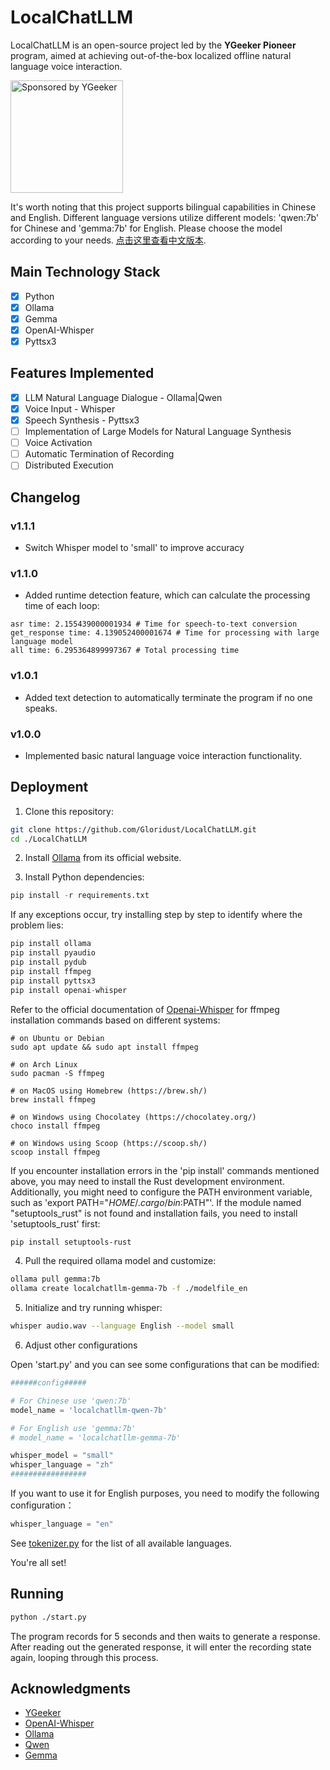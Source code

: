 # LocalChatLLM

LocalChatLLM is an open-source project led by the **YGeeker Pioneer** program, aimed at achieving out-of-the-box localized offline natural language voice interaction.

<a href="https://www.ygeeker.com">
  <img width="180" alt="Sponsored by YGeeker" src="https://www.ygeeker.com/badge/sponsor.png">
</a >

It's worth noting that this project supports bilingual capabilities in Chinese and English. Different language versions utilize different models: 'qwen:7b' for Chinese and 'gemma:7b' for English. Please choose the model according to your needs. [点击这里查看中文版本](./README.md).

## Main Technology Stack

- [x] Python  
- [x] Ollama  
- [x] Gemma
- [x] OpenAI-Whisper  
- [x] Pyttsx3  

## Features Implemented

- [x] LLM Natural Language Dialogue - Ollama|Qwen  
- [x] Voice Input - Whisper  
- [x] Speech Synthesis - Pyttsx3
- [ ] Implementation of Large Models for Natural Language Synthesis
- [ ] Voice Activation
- [ ] Automatic Termination of Recording
- [ ] Distributed Execution

## Changelog

### v1.1.1

- Switch Whisper model to 'small' to improve accuracy

### v1.1.0
- Added runtime detection feature, which can calculate the processing time of each loop:

```
asr time: 2.155439000001934 # Time for speech-to-text conversion
get_response time: 4.139052400001674 # Time for processing with large language model
all time: 6.295364899997367 # Total processing time
```

### v1.0.1

- Added text detection to automatically terminate the program if no one speaks.

### v1.0.0

- Implemented basic natural language voice interaction functionality.

## Deployment

1. Clone this repository:

```bash
git clone https://github.com/Gloridust/LocalChatLLM.git
cd ./LocalChatLLM
```

2. Install [Ollama](https://ollama.com/download) from its official website.

3. Install Python dependencies:

```python
pip install -r requirements.txt
```

If any exceptions occur, try installing step by step to identify where the problem lies:

```python
pip install ollama
pip install pyaudio
pip install pydub
pip install ffmpeg
pip install pyttsx3
pip install openai-whisper
```

Refer to the official documentation of [Openai-Whisper](https://github.com/openai/whisper?tab=readme-ov-file#setup) for ffmpeg installation commands based on different systems:

```shell
# on Ubuntu or Debian
sudo apt update && sudo apt install ffmpeg

# on Arch Linux
sudo pacman -S ffmpeg

# on MacOS using Homebrew (https://brew.sh/)
brew install ffmpeg

# on Windows using Chocolatey (https://chocolatey.org/)
choco install ffmpeg

# on Windows using Scoop (https://scoop.sh/)
scoop install ffmpeg
```

If you encounter installation errors in the 'pip install' commands mentioned above, you may need to install the Rust development environment. Additionally, you might need to configure the PATH environment variable, such as 'export PATH="$HOME/.cargo/bin:$PATH"'. If the module named "setuptools_rust" is not found and installation fails, you need to install 'setuptools_rust' first:

```bash
pip install setuptools-rust
```

4. Pull the required ollama model and customize:

```bash
ollama pull gemma:7b
ollama create localchatllm-gemma-7b -f ./modelfile_en
```

5. Initialize and try running whisper:

```bash
whisper audio.wav --language English --model small
```

6. Adjust other configurations

Open 'start.py' and you can see some configurations that can be modified:

```python
######config#####

# For Chinese use 'qwen:7b'
model_name = 'localchatllm-qwen-7b' 

# For English use 'gemma:7b'
# model_name = 'localchatllm-gemma-7b' 

whisper_model = "small"
whisper_language = "zh"
#################
```

If you want to use it for English purposes, you need to modify the following configuration：

```python
whisper_language = "en"
```

See [tokenizer.py](https://github.com/openai/whisper/blob/main/whisper/tokenizer.py) for the list of all available languages.

You're all set!

## Running

```bash
python ./start.py
```

The program records for 5 seconds and then waits to generate a response. After reading out the generated response, it will enter the recording state again, looping through this process.

## Acknowledgments

- [YGeeker](https://github.com/ygeeker)
- [OpenAI-Whisper](https://github.com/openai/whisper)
- [Ollama](https://github.com/ollama/ollama-python)
- [Qwen](https://huggingface.co/Qwen)
- [Gemma](https://huggingface.co/Qwen)